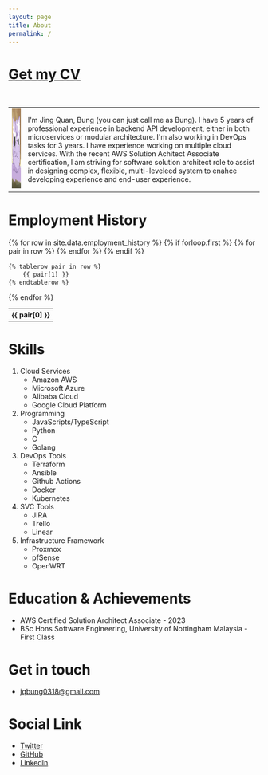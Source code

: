 ```yaml
---
layout: page
title: About
permalink: /
---
```


# [Get my CV](./resources/JQBung-CV-2024.pdf)

<br/>

<table>
  <tr>
    <td>
      <img class="profile_picture profile_picture_about" src="./resources/profile_pic.jpg" width="160" height="160" />
    </td>
    <td>
      I'm Jing Quan, Bung (you can just call me as Bung). I have 5 years of professional experience in backend API development, either in both microservices or modular architecture. I'm also working in DevOps tasks for 3 years. I have experience working on multiple cloud services. With the recent AWS Solution Achitect Associate certification, I am striving for software solution architect role to assist in designing complex, flexible, multi-leveleed system to enahce developing experience and end-user experience.
    </td>
  </tr>
</table>



# Employment History

<table>
{% for row in site.data.employment_history %}
    {% if forloop.first %}
        <tr>
          {% for pair in row %}
            <th>{{ pair[0] }}</th>
          {% endfor %}
        </tr>
    {% endif %}

    {% tablerow pair in row %}
        {{ pair[1] }}
    {% endtablerow %}

{% endfor %}

</table>

# Skills

1. Cloud Services
   - Amazon AWS
   - Microsoft Azure
   - Alibaba Cloud
   - Google Cloud Platform
2. Programming
   - JavaScripts/TypeScript
   - Python
   - C
   - Golang
3. DevOps Tools
   - Terraform
   - Ansible
   - Github Actions
   - Docker
   - Kubernetes
4. SVC Tools
   - JIRA
   - Trello
   - Linear
5. Infrastructure Framework
   - Proxmox
   - pfSense
   - OpenWRT

# Education & Achievements

- AWS Certified Solution Architect Associate - 2023
- BSc Hons Software Engineering, University of Nottingham Malaysia - First Class

# Get in touch

- jqbung0318@gmail.com

# Social Link

- [Twitter](https://twitter.com/jq_bung)
- [GitHub](https://github.com/jqbung0318)
- [LinkedIn](https://linkedin.com/in/jqbung-technies)
